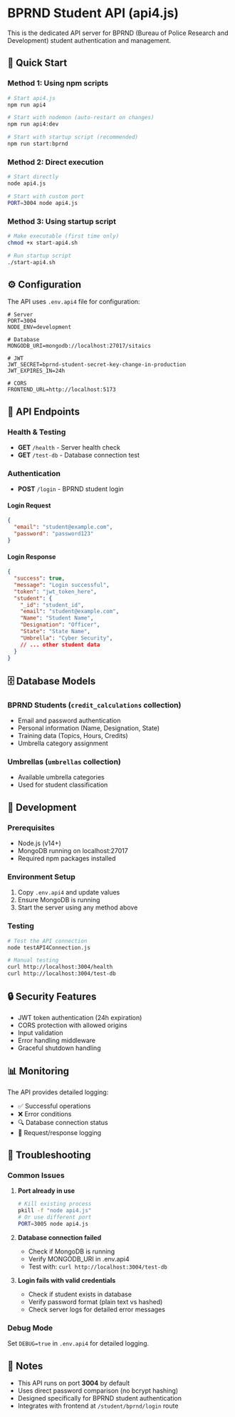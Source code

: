 # BPRND Student API (api4.js)

This is the dedicated API server for BPRND (Bureau of Police Research and Development) student authentication and management.

## 🚀 Quick Start

### Method 1: Using npm scripts
```bash
# Start api4.js
npm run api4

# Start with nodemon (auto-restart on changes)
npm run api4:dev

# Start with startup script (recommended)
npm run start:bprnd
```

### Method 2: Direct execution
```bash
# Start directly
node api4.js

# Start with custom port
PORT=3004 node api4.js
```

### Method 3: Using startup script
```bash
# Make executable (first time only)
chmod +x start-api4.sh

# Run startup script
./start-api4.sh
```

## ⚙️ Configuration

The API uses `.env.api4` file for configuration:

```env
# Server
PORT=3004
NODE_ENV=development

# Database
MONGODB_URI=mongodb://localhost:27017/sitaics

# JWT
JWT_SECRET=bprnd-student-secret-key-change-in-production
JWT_EXPIRES_IN=24h

# CORS
FRONTEND_URL=http://localhost:5173
```

## 🔗 API Endpoints

### Health & Testing
- **GET** `/health` - Server health check
- **GET** `/test-db` - Database connection test

### Authentication
- **POST** `/login` - BPRND student login

#### Login Request
```json
{
  "email": "student@example.com",
  "password": "password123"
}
```

#### Login Response
```json
{
  "success": true,
  "message": "Login successful",
  "token": "jwt_token_here",
  "student": {
    "_id": "student_id",
    "email": "student@example.com",
    "Name": "Student Name",
    "Designation": "Officer",
    "State": "State Name",
    "Umbrella": "Cyber Security",
    // ... other student data
  }
}
```

## 🗄️ Database Models

### BPRND Students (`credit_calculations` collection)
- Email and password authentication
- Personal information (Name, Designation, State)
- Training data (Topics, Hours, Credits)
- Umbrella category assignment

### Umbrellas (`umbrellas` collection)
- Available umbrella categories
- Used for student classification

## 🔧 Development

### Prerequisites
- Node.js (v14+)
- MongoDB running on localhost:27017
- Required npm packages installed

### Environment Setup
1. Copy `.env.api4` and update values
2. Ensure MongoDB is running
3. Start the server using any method above

### Testing
```bash
# Test the API connection
node testAPI4Connection.js

# Manual testing
curl http://localhost:3004/health
curl http://localhost:3004/test-db
```

## 🔒 Security Features

- JWT token authentication (24h expiration)
- CORS protection with allowed origins
- Input validation
- Error handling middleware
- Graceful shutdown handling

## 📊 Monitoring

The API provides detailed logging:
- ✅ Successful operations
- ❌ Error conditions
- 🔍 Database connection status
- 📝 Request/response logging

## 🚨 Troubleshooting

### Common Issues

1. **Port already in use**
   ```bash
   # Kill existing process
   pkill -f "node api4.js"
   # Or use different port
   PORT=3005 node api4.js
   ```

2. **Database connection failed**
   - Check if MongoDB is running
   - Verify MONGODB_URI in .env.api4
   - Test with: `curl http://localhost:3004/test-db`

3. **Login fails with valid credentials**
   - Check if student exists in database
   - Verify password format (plain text vs hashed)
   - Check server logs for detailed error messages

### Debug Mode
Set `DEBUG=true` in `.env.api4` for detailed logging.

## 📝 Notes

- This API runs on port **3004** by default
- Uses direct password comparison (no bcrypt hashing)
- Designed specifically for BPRND student authentication
- Integrates with frontend at `/student/bprnd/login` route
